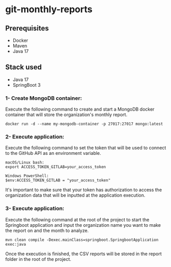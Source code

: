 # git-monthly-reports
## Prerequisites
- Docker
- Maven
- Java 17
## Stack used
- Java 17
- SpringBoot 3

### 1- Create MongoDB container:
Execute the following command to create and start a MongoDB docker container
that will store the organization's monthly report.
```
docker run -d --name my-mongodb-container -p 27017:27017 mongo:latest
```

### 2- Execute application:
Execute the following command to set the token that will be used to connect to
the GitHub API as an environment variable.
```
macOS/Linux bash:
export ACCESS_TOKEN_GITLAB=your_access_token

Windows PowerShell:
$env:ACCESS_TOKEN_GITLAB = "your_access_token"
```
It's important to make sure that your token has authorization to access the
organization data that will be inputted at the application execution.

### 3- Execute application:
Execute the following command at the root of the project to start the Springboot application and input
the organization name you want to make the report on and the month to analyze.
```
mvn clean compile -Dexec.mainClass=springboot.SpringbootApplication exec:java
```
Once the execution is finished, the CSV reports will be stored in the report
folder in the root of the project.
